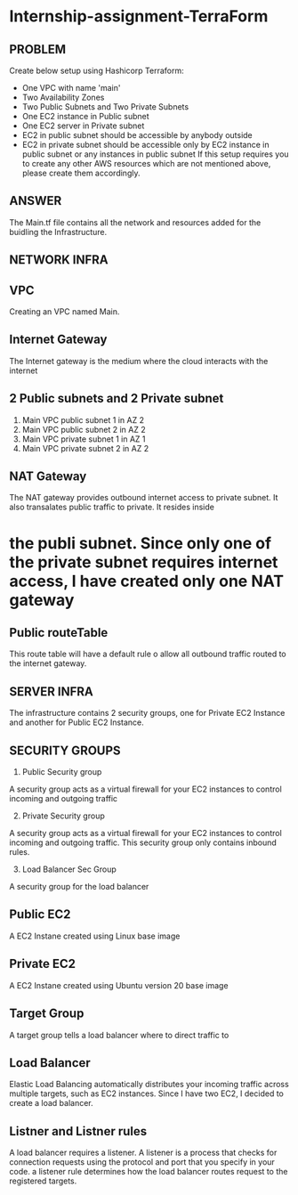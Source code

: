 # Internship-assignment-TerraForm


## PROBLEM ##

Create below setup using Hashicorp Terraform:
- One VPC with name 'main'
- Two Availability Zones
- Two Public Subnets and Two Private Subnets
- One EC2 instance in Public subnet
- One EC2 server in Private subnet
- EC2 in public subnet should be accessible by anybody outside
- EC2 in private subnet should be accessible only by EC2 instance in public subnet or any instances in public subnet
If this setup requires you to create any other AWS resources which are not mentioned above, please create them accordingly.

## ANSWER ## 

The Main.tf file contains all the network and resources added for the buidling the Infrastructure.
## NETWORK INFRA ##
## VPC ##

Creating an VPC named Main.

## Internet Gateway ## 

The Internet gateway is the medium where the cloud interacts with the internet

## 2 Public subnets and 2 Private subnet ##

1. Main VPC public subnet 1 in AZ 2
2. Main VPC public subnet 2 in AZ 2
3. Main VPC private subnet 1 in AZ 1
4. Main VPC private subnet 2 in AZ 2

## NAT Gateway ##

The NAT gateway provides outbound internet access to private subnet. It also transalates public traffic to private. It resides inside 
# the publi subnet. Since only one of the private subnet requires internet access, I have created only one NAT gateway

## Public routeTable ##
This route table will have a default rule o allow all outbound traffic routed to the internet gateway.

## SERVER INFRA ##

 The infrastructure contains 2 security groups, one for Private EC2 Instance and another for Public EC2 Instance.
 
 ## SECURITY GROUPS ##
 
 1. Public Security group

A security group acts as a virtual firewall for your EC2 instances to control incoming and outgoing traffic

 2. Private Security group

A security group acts as a virtual firewall for your EC2 instances to control incoming and outgoing traffic. This security group only contains inbound rules.

 3. Load Balancer Sec Group

A security group for the load balancer

## Public EC2 ##

A EC2 Instane created using Linux base image 

## Private EC2 ##

A EC2 Instane created using Ubuntu version 20 base image

## Target Group ##

A target group tells a load balancer where to direct traffic to

## Load Balancer ##

Elastic Load Balancing automatically distributes your incoming traffic across multiple targets, such as EC2 instances. Since I have two EC2, I decided to create a load balancer.

## Listner and Listner rules ##

A load balancer requires a listener. A listener is a process that checks for connection requests using the protocol and port that you specify in your code.
a listener rule determines how the load balancer routes request to the registered targets.

